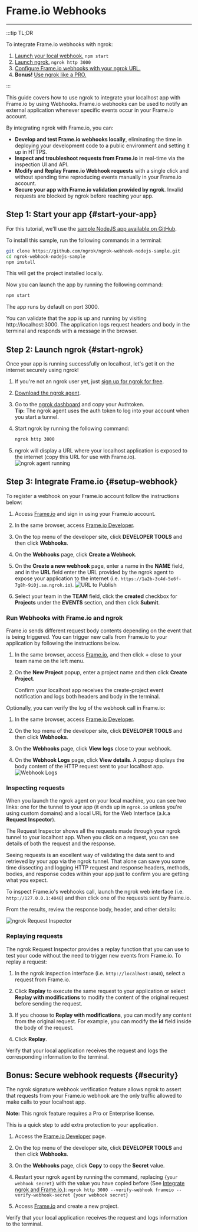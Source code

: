 # Frame.io Webhooks
------------

:::tip TL;DR

To integrate Frame.io webhooks with ngrok:
1. [Launch your local webhook.](#start-your-app) `npm start`
1. [Launch ngrok.](#start-ngrok) `ngrok http 3000`
1. [Configure Frame.io webhooks with your ngrok URL.](#setup-webhook)
1. **Bonus!** [Use ngrok like a PRO.](#security)

:::


This guide covers how to use ngrok to integrate your localhost app with Frame.io by using Webhooks.
Frame.io webhooks can be used to notify an external application whenever specific events occur in your Frame.io account. 

By integrating ngrok with Frame.io, you can:

- **Develop and test Frame.io webhooks locally**, eliminating the time in deploying your development code to a public environment and setting it up in HTTPS.
- **Inspect and troubleshoot requests from Frame.io** in real-time via the inspection UI and API.
- **Modify and Replay Frame.io Webhook requests** with a single click and without spending time reproducing events manually in your Frame.io account.
- **Secure your app with Frame.io validation provided by ngrok**. Invalid requests are blocked by ngrok before reaching your app.


## **Step 1**: Start your app {#start-your-app}

For this tutorial, we'll use the [sample NodeJS app available on GitHub](https://github.com/ngrok/ngrok-webhook-nodejs-sample). 

To install this sample, run the following commands in a terminal:

```bash
git clone https://github.com/ngrok/ngrok-webhook-nodejs-sample.git
cd ngrok-webhook-nodejs-sample
npm install
```

This will get the project installed locally.

Now you can launch the app by running the following command: 

```bash
npm start
```

The app runs by default on port 3000. 

You can validate that the app is up and running by visiting http://localhost:3000. The application logs request headers and body in the terminal and responds with a message in the browser.


## **Step 2**: Launch ngrok {#start-ngrok}

Once your app is running successfully on localhost, let's get it on the internet securely using ngrok! 

1. If you're not an ngrok user yet, just [sign up for ngrok for free](https://ngrok.com/signup).

1. [Download the ngrok agent](https://ngrok.com/download).

1. Go to the [ngrok dashboard](https://dashboard.ngrok.com) and copy your Authtoken. <br />
    **Tip:** The ngrok agent uses the auth token to log into your account when you start a tunnel.
    
1. Start ngrok by running the following command:
    ```bash
    ngrok http 3000
    ```

1. ngrok will display a URL where your localhost application is exposed to the internet (copy this URL for use with Frame.io).
    ![ngrok agent running](/img/integrations/launch_ngrok_tunnel.png)


## **Step 3**: Integrate Frame.io {#setup-webhook}

To register a webhook on your Frame.io account follow the instructions below:

1. Access [Frame.io](https://frame.io/) and sign in using your Frame.io account.

1. In the same browser, access [Frame.io Developer](https://developer.frame.io/).

1. On the top menu of the developer site, click **DEVELOPER TOOLS** and then click **Webhooks**.

1. On the **Webhooks** page, click **Create a Webhook**.

1. On the **Create a new webhook** page, enter a name in the **NAME** field, and in the **URL** field enter the URL provided by the ngrok agent to expose your application to the internet (i.e. `https://1a2b-3c4d-5e6f-7g8h-9i0j.sa.ngrok.io`).
    ![URL to Publish](img/ngrok_url_configuration_frameio.png)

1. Select your team in the **TEAM** field, click the **created** checkbox for **Projects** under the **EVENTS** section, and then click **Submit**.


### Run Webhooks with Frame.io and ngrok

Frame.io sends different request body contents depending on the event that is being triggered.
You can trigger new calls from Frame.io to your application by following the instructions below.

1. In the same browser, access [Frame.io](https://frame.io/), and then click **+** close to your team name on the left menu.

1. On the **New Project** popup, enter a project name and then click **Create Project**.

    Confirm your localhost app receives the create-project event notification and logs both headers and body in the terminal.

Optionally, you can verify the log of the webhook call in Frame.io:

1. In the same browser, access [Frame.io Developer](https://developer.frame.io/).

1. On the top menu of the developer site, click **DEVELOPER TOOLS** and then click **Webhooks**.

1. On the **Webhooks** page, click **View logs** close to your webhook.

1. On the **Webhook Logs** page, click **View details**. A popup displays the body content of the HTTP request sent to your localhost app.
    ![Webhook Logs](img/ngrok_logs_frameio.png)


### Inspecting requests

When you launch the ngrok agent on your local machine, you can see two links: one for the tunnel to your app (it ends up in `ngrok.io` unless you're using custom domains) and a local URL for the Web Interface (a.k.a **Request Inspector**).

The Request Inspector shows all the requests made through your ngrok tunnel to your localhost app. When you click on a request, you can see details of both the request and the response.

Seeing requests is an excellent way of validating the data sent to and retrieved by your app via the ngrok tunnel. That alone can save you some time dissecting and logging HTTP request and response headers, methods, bodies, and response codes within your app just to confirm you are getting what you expect.

To inspect Frame.io's webhooks call, launch the ngrok web interface (i.e. `http://127.0.0.1:4040`) and then click one of the requests sent by Frame.io.

From the results, review the response body, header, and other details:

![ngrok Request Inspector](img/ngrok_introspection_frameio_webhooks.png)


### Replaying requests

The ngrok Request Inspector provides a replay function that you can use to test your code without the need to trigger new events from Frame.io. To replay a request:

1. In the ngrok inspection interface (i.e. `http://localhost:4040`), select a request from Frame.io.

1. Click **Replay** to execute the same request to your application or select **Replay with modifications** to modify the content of the original request before sending the request.

1. If you choose to **Replay with modifications**, you can modify any content from the original request. For example, you can modify the **id** field inside the body of the request.

1. Click **Replay**.

Verify that your local application receives the request and logs the corresponding information to the terminal.


## **Bonus**: Secure webhook requests {#security}

The ngrok signature webhook verification feature allows ngrok to assert that requests from your Frame.io webhook are the only traffic allowed to make calls to your localhost app.

**Note:** This ngrok feature requires a Pro or Enterprise license.

This is a quick step to add extra protection to your application.

1. Access the [Frame.io Developer](https://developer.frame.io/) page.

1. On the top menu of the developer site, click **DEVELOPER TOOLS** and then click **Webhooks**.

1. On the **Webhooks** page, click **Copy** to copy the **Secret** value.

1. Restart your ngrok agent by running the command, replacing `{your webhook secret}` with the value you have copied before (See [Integrate ngrok and Frame.io.](#setup-webhook)):
    `ngrok http 3000 --verify-webhook frameio --verify-webhook-secret {your webhook secret}`

1. Access [Frame.io](https://frame.io/) and create a new project.

Verify that your local application receives the request and logs information to the terminal.
